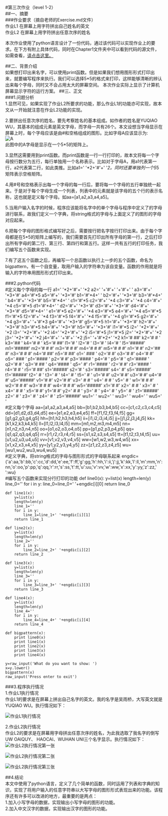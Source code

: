 #第三次作业（level 1-2）  
##一、摘要  
###作业要求（摘自老师的Exercise.md文件）  
作业L1 在屏幕上用字符拼出自己姓名的英文  
作业L2 在屏幕上用字符拼出任意次序的姓名  
  
本次作业使用了python语言设计了一份代码，通过该代码可以实现作业上的要求。在下方有附上具体代码，同时在Chapter1文件夹中可以看到代码的源文件，如需查看，[请点击这里。](https://raw.githubusercontent.com/wuyuqiao/computationalphysics_N2013301020142/master/Chapter1/Code%20for%20level%201-2)   
  
##二、背景介绍    
如果想打印出来名字，可以使用print函数。但是如果我们想用图形形式打印出来，就要编写程序来执行。我们可以选择5*5的格式来打印，这样能够清晰的辨认出来每个字母，同时又不会占用太大的屏幕空间。  本次作业实际上显示了计算机屏幕显示字符的运行方案。
##三、正文  
###1.问题分析  
1.显然可见，如果实现了作业L2所要求的功能，那么作业L1的功能亦可实现，故本文从一开始就注意在作业L2功能的实现。  
  
2.要拼出任意次序的姓名，要先考察姓名的基本组成。如作者的姓名是YUQIAO WU，其基本的组成元素是英文字母，而字母一共有26个。本文设想当字母显示在屏幕上时，每个字母应该是由#和空格组成的图形。比如字母A应该显示为:  
![A](https://raw.githubusercontent.com/wuyuqiao/computationalphysics_N2013301020142/master/Chapter1/%E5%AD%97%E6%AF%8DA.png)  
此图中的A字母是显示在一个5*5的矩阵上。  
  
3.显然这需要用到print函数。而print函数是一行一行打印的，故本文将每一个字母按行数分为五行，每行单独用一个名称表示。比如对于字母A，用a1代表第一行，a2代表第二行，如此类推。比如a1=' '*2+'#'+' '*2。同时还要单独列一个5*5矩阵表示空格矩阵。  
  
4.用#号和空格表示出每一个字母的每一行后，要将每一个字母的五行单独统一起来。于是对于每个字母生成一个列表，列表中的元素就是该字母的五个行的表示名称，这也就是定义每个字母。如aa=[a1,a2,a3,a4,a5]。  

5.当用户输入名字的时候，程序应该能将名字中的单个字母与程序中定义了的字母进行联系，故我们定义一个字典，将string格式的字母与上面定义了的图形的字母对应起来。  

6.把每个字母的图形格式编写好之后，需要按行把名字按行打印出来。由于每个字母都是在5*5的矩阵上编写的，我们需要首先打印出所有字母的第一行，之后打印出所有字母的第二行、第三行、第四行和第五行。这样一共有五行的打印任务，我们编写五个函数来实现。  

7.有了这五个函数之后，再编写一个总函数以执行上一步的五个函数，命名为bigpattern，有一个自变量，取用户输入的字符串为该自变量。函数的作用就是将输入的字符串用图形形式打印出来。  
  
###2.python代码  
    #定义每个字母的每一行
    a1=' '*2+'#'+' '*2
    a2=' '+'#'+' '+'#'+' '
    a3='#'+' '*3+'#'
    a4='#'*5
    a5='#'+' '*3+'#'
    b1='#'*4+' '
    b2='#'+' '*3+'#'
    b3='#'*4+' '
    b4='#'+' '*3+'#'
    b5='#'*4+' '
    c1='#'*5
    c2='#'+' '*4
    c3='#'+' '*4
    c4='#'+' '*4
    c5='#'*5
    d1='#'*4+' '
    d2='#'+' '*3+'#'
    d3='#'+' '*3+'#'
    d4='#'+' '*3+'#'
    d5='#'*4+' '
    e1='#'*5
    e2='#'+' '*4
    e3='#'*5
    e4='#'+' '*4
    e5='#'*5
    f1='#'*5
    f2='#'+' '*4
    f3='#'*5
    f4='#'+' '*4
    f5='#'+' '*4
    g1='#'*5
    g2='#'+' '*4
    g3='#'+' '+'#'*3
    g4='#'+' '*3+'#'
    g5='#'*5
    h1='#'+' '*3+'#'
    h2='#'+' '*3+'#'
    h3='#'*5
    h4='#'+' '*3+'#'
    h5='#'+' '*3+'#'
    i1='#'*5
    i2=' '*2+'#'+' '*2
    i3=' '*2+'#'+' '*2
    i4=' '*2+'#'+' '*2
    i5='#'*5
    j1='#'*5
    j2=' '*2+'#'+' '*2
    j3=' '*2+'#'+' '*2
    j4='#'+' '+'#'+' '*2
    j5=' '+'#'*2+' '*2
    k1='#  ##'
    k2='# #  '
    k3='##   '
    k4='# #  '
    k5='#  ##'
    l1='#    '
    l2='#    '
    l3='#    '
    l4='#    '
    l5='#####'
    m1='#####'
    m2='# # #'
    m3='# # #'
    m4='# # #'
    m5='# # #'
    n1='#   #'
    n2='##  #'
    n3='# # #'
    n4='#  ##'
    n5='#  ##'
    o1=' ### '
    o2='#   #'
    o3='#   #'
    o4='#   #'
    o5=' ### '
    p1='#### '
    p2='#   #'
    p3='#### '
    p4='#    '
    p5='#    '
    q1='#### '
    q2='#  # '
    q3='# ## '
    q4='#### '
    q5='    #'
    r1='#### '
    r2='#   #'
    r3='#### '
    r4='# #  '
    r5='#  ##'
    s1='#####'
    s2='#    '
    s3='#####'
    s4='    #'
    s5='#####'
    t1='#####'
    t2='  #  '
    t3='  #  '
    t4='  #  '
    t5='  #  '
    u1='#   #'
    u2='#   #'
    u3='#   #'
    u4='#   #'
    u5='#####'
    v1='#   #'
    v2='#   #'
    v3=' # # '
    v4=' # # '
    v5='  #  '
    w1='# # #'
    w2='# # #'
    w3='# # #'
    w4='# # #'
    w5='#####'
    x1='#   #'
    x2=' # # '
    x3='  #  '
    x4=' # # '
    x5='#   #'
    y1='#   #'
    y2=' # # '
    y3='  #  '
    y4='  #  '
    y5='  #  '
    z1='#####'
    z2='   # '
    z3='  #  '
    z4=' #   '
    z5='#####'
    wu1='     '
    wu2='     '
    wu3='     '
    wu4='     '
    wu5='     '  
    #定义每个字母
    aa=[a1,a2,a3,a4,a5]
    bb=[b1,b2,b3,b4,b5]
    cc=[c1,c2,c3,c4,c5]
    dd=[d1,d2,d3,d4,d5]
    ee=[e1,e2,e3,e4,e5]
    ff=[f1,f2,f3,f4,f5]
    gg=[g1,g2,g3,g4,g5]
    hh=[h1,h2,h3,h4,h5]
    ii=[i1,i2,i3,i4,i5]
    jj=[j1,j2,j3,j4,j5]
    kk=[k1,k2,k3,k4,k5]
    ll=[l1,l2,l3,l4,l5]
    mm=[m1,m2,m3,m4,m5]
    nn=[n1,n2,n3,n4,n5]
    oo=[o1,o2,o3,o4,o5]
    pp=[p1,p2,p3,p4,p5]
    qq=[q1,q2,q3,q4,q5]
    rr=[r1,r2,r3,r4,r5]
    ss=[s1,s2,s3,s4,s5]
    tt=[t1,t2,t3,t4,t5]
    uu=[u1,u2,u3,u4,u5]
    vv=[v1,v2,v3,v4,v5]
    ww=[w1,w2,w3,w4,w5]
    xx=[x1,x2,x3,x4,x5]
    yy=[y1,y2,y3,y4,y5]
    zz=[z1,z2,z3,z4,z5]
    wu=[wu1,wu2,wu3,wu4,wu5]  
    #定义字典，将string格式的字母与图形形式的字母联系起来
    engdic={'a':aa,'b':bb,'c':cc,'d':dd,'e':ee,'f':ff,'g':gg,'h':hh,'i':ii,'j':jj,'k':kk,'l':ll,'m':mm,'n':nn,'o':oo,'p':pp,'q':qq,'r':rr,'s':ss,'t':tt,'u':uu,'v':vv,'w':ww,'x':xx,'y':yy,'z':zz,' ':wu}  
    #编写五个函数来实现分行打印的功能
    def line0(x):
        y=list(x)
        length=len(y)
        line_0=''
        for i in y:
            line_0=line_0+' '+engdic[i][0]
        return line_0

    def line1(x):
        y=list(x)
        length=len(y)
        line_1=''
        for i in y:
            line_1=line_1+' '+engdic[i][1]
        return line_1

    def line2(x):
        y=list(x)
        length=len(y)
        line_2=''
        for i in y:
            line_2=line_2+' '+engdic[i][2]
        return line_2

    def line3(x):
        y=list(x)
        length=len(y)
        line_3=''
        for i in y:
            line_3=line_3+' '+engdic[i][3]
        return line_3
    
    def line4(x):
        y=list(x)
        length=len(y)
        line_4=''
        for i in y:
            line_4=line_4+' '+engdic[i][4]
        return line_4

    def bigpattern(x):
        print line0(x)
        print line1(x)
        print line2(x)
        print line3(x)
        print line4(x)

    y=raw_input('What do you want to show: ')
    x=y.lower()
    bigpattern(x)
    raw_input('Press enter to exit')    

###3.程序执行情况  
1.作业L1执行情况  
作业L1的要求是在屏幕上拼出自己名字的英文。我的名字是吴雨桥，大写英文就是YUQIAO WU。执行情况如下：  
  
  
![作业L1执行情况](https://raw.githubusercontent.com/wuyuqiao/computationalphysics_N2013301020142/master/Chapter1/%E4%BD%9C%E4%B8%9AL1%E6%89%A7%E8%A1%8C%E6%83%85%E5%86%B5.png)  
  
2.作业L2执行情况  
作业L2的要求是在屏幕用字母拼出任意次序的姓名，为此我选取了我名字的倒写UW OAIQUY、 HAOCAI、WUHAN UNI三个名字显示。执行情况如下：
![作业L2执行情况第一张](https://raw.githubusercontent.com/wuyuqiao/computationalphysics_N2013301020142/master/Chapter1/%E4%BD%9C%E4%B8%9AL2%E7%AC%AC%E4%B8%80%E5%BC%A0.png)  
  
![作业L2执行情况第二张](https://raw.githubusercontent.com/wuyuqiao/computationalphysics_N2013301020142/master/Chapter1/%E4%BD%9C%E4%B8%9AL2%E7%AC%AC%E4%BA%8C%E5%BC%A0.png)  
  
![作业L2执行情况第三张](https://raw.githubusercontent.com/wuyuqiao/computationalphysics_N2013301020142/master/Chapter1/%E4%BD%9C%E4%B8%9AL2%E7%AC%AC%E4%B8%89%E5%BC%A0.png)  

##4.结论  
本文中使用了python语言，定义了几个简单的函数，同时运用了列表和字典的知识，实现了将用户输入的任意字符串以大写字母的图形形式表现出来的功能。该程序还有许多可以改进的地方，最重要的是两点：  
1.加入小写字母的数据，实现输出小写字母的图形的功能。  
2.加入中文汉字的数据，实现输出汉字的图形的功能。
